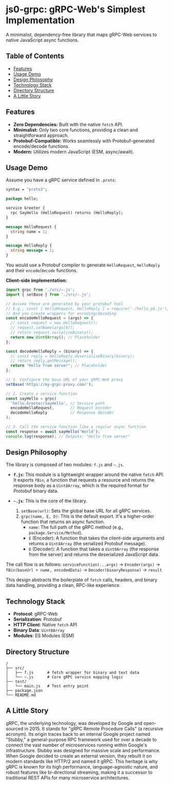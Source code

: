# js0-grpc: gRPC-Web's Simplest Implementation

A minimalist, dependency-free library that maps gRPC-Web services to native JavaScript async functions.

## Table of Contents

- [Features](#features)
- [Usage Demo](#usage-demo)
- [Design Philosophy](#design-philosophy)
- [Technology Stack](#technology-stack)
- [Directory Structure](#directory-structure)
- [A Little Story](#a-little-story)

## Features

-   **Zero Dependencies:** Built with the native `fetch` API.
-   **Minimalist:** Only two core functions, providing a clean and straightforward approach.
-   **Protobuf-Compatible:** Works seamlessly with Protobuf-generated encode/decode functions.
-   **Modern:** Utilizes modern JavaScript (ESM, async/await).

## Usage Demo

Assume you have a gRPC service defined in `.proto`:

```proto
syntax = "proto3";

package hello;

service Greeter {
  rpc SayHello (HelloRequest) returns (HelloReply);
}

message HelloRequest {
  string name = 1;
}

message HelloReply {
  string message = 1;
}
```

You would use a Protobuf compiler to generate `HelloRequest`, `HelloReply` and their `encode`/`decode` functions.

**Client-side implementation:**

```javascript
import grpc from './src/~.js';
import { setBase } from './src/~.js';

// Assume these are generated by your protobuf tool
// E.g., const { HelloRequest, HelloReply } = require('./hello_pb.js');
// And you create wrappers for encoding/decoding
const encodeHelloRequest = (args) => {
  // const request = new HelloRequest();
  // request.setName(args[0]);
  // return request.serializeBinary();
  return new Uint8Array(); // Placeholder
};

const decodeHelloReply = (binary) => {
  // const reply = HelloReply.deserializeBinary(binary);
  // return reply.getMessage();
  return "Hello from server"; // Placeholder
};

// 1. Configure the base URL of your gRPC-Web proxy
setBase('https://my-grpc-proxy.com/');

// 2. Create a service function
const sayHello = grpc(
  'hello.Greeter/SayHello', // Service path
  encodeHelloRequest,       // Request encoder
  decodeHelloReply          // Response decoder
);

// 3. Call the service function like a regular async function
const response = await sayHello('World');
console.log(response); // Outputs: "Hello from server"
```

## Design Philosophy

The library is composed of two modules: `f.js` and `~.js`.

-   **`f.js`**: This module is a lightweight wrapper around the native `fetch` API. It exports `fBin`, a function that requests a resource and returns the response body as a `Uint8Array`, which is the required format for Protobuf binary data.

-   **`~.js`**: This is the core of the library.
    1.  `setBase(url)`: Sets the global base URL for all gRPC services.
    2.  `grpc(name, E, D)`: This is the default export. It's a higher-order function that returns an async function.
        -   `name`: The full path of the gRPC method (e.g., `package.Service/Method`).
        -   `E` (Encoder): A function that takes the client-side arguments and returns a `Uint8Array` (the serialized Protobuf message).
        -   `D` (Decoder): A function that takes a `Uint8Array` (the response from the server) and returns the deserialized JavaScript data.

The call flow is as follows:
`serviceFunction(...args)` -> `Encoder(args)` -> `fBin(baseUrl + name, encodedData)` -> `Decoder(binaryResponse)` -> `result`

This design abstracts the boilerplate of `fetch` calls, headers, and binary data handling, providing a clean, RPC-like experience.

## Technology Stack

-   **Protocol**: gRPC-Web
-   **Serialization**: Protobuf
-   **HTTP Client**: Native `fetch` API
-   **Binary Data**: `Uint8Array`
-   **Modules**: ES Modules (ESM)

## Directory Structure

```
/
├── src/
│   ├── f.js      # fetch wrapper for binary and text data
│   └── ~.js      # Core gRPC service mapping logic
├── test/
│   └── main.js   # Test entry point
├── package.json
└── README.md
```

## A Little Story

gRPC, the underlying technology, was developed by Google and open-sourced in 2015. It stands for "gRPC Remote Procedure Calls" (a recursive acronym). Its origin traces back to an internal Google project named "Stubby," a general-purpose RPC framework used for over a decade to connect the vast number of microservices running within Google's infrastructure. Stubby was designed for massive scale and performance. When Google decided to create an external version, they rebuilt it on modern standards like HTTP/2 and named it gRPC. This heritage is why gRPC is known for its high performance, language-agnostic nature, and robust features like bi-directional streaming, making it a successor to traditional REST APIs for many microservice architectures.
